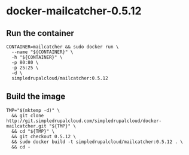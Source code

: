 # docker-mailcatcher-0.5.12

## Run the container

    CONTAINER=mailcatcher && sudo docker run \
      --name "${CONTAINER}" \
      -h "${CONTAINER}" \
      -p 80:80 \
      -p 25:25 \
      -d \
      simpledrupalcloud/mailcatcher:0.5.12

## Build the image

    TMP="$(mktemp -d)" \
      && git clone http://git.simpledrupalcloud.com/simpledrupalcloud/docker-mailcatcher.git "${TMP}" \
      && cd "${TMP}" \
      && git checkout 0.5.12 \
      && sudo docker build -t simpledrupalcloud/mailcatcher:0.5.12 . \
      && cd -
